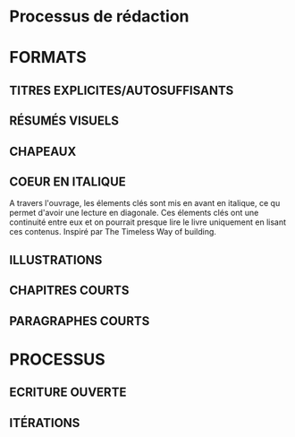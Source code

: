 # Processus de rédaction


# FORMATS

## TITRES EXPLICITES/AUTOSUFFISANTS

## RÉSUMÉS VISUELS

## CHAPEAUX

## COEUR EN ITALIQUE

A travers l'ouvrage, les élements clés sont mis en avant en italique, ce qu permet d'avoir une lecture en diagonale. Ces élements clés ont une continuité entre eux et on pourrait presque lire le livre uniquement en lisant ces contenus. Inspiré par The Timeless Way of building.

## ILLUSTRATIONS



## CHAPITRES COURTS


## PARAGRAPHES COURTS




# PROCESSUS

## ECRITURE OUVERTE


## ITÉRATIONS
